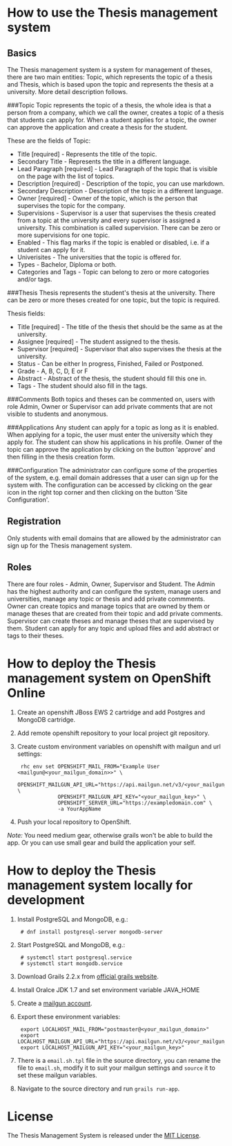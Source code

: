 How to use the Thesis management system
=======================================

Basics
------

The Thesis management system is a system for management of theses, there are 
two main entities: Topic, which represents the topic of a thesis and Thesis, 
which is based upon the topic and represents the thesis at a university. 
More detail description follows.

###Topic
Topic represents the topic of a thesis, the whole idea is that a person from 
a company, which we call the owner, creates a topic of a thesis that students 
can apply for. When a student applies for a topic, the owner can approve the 
application and create a thesis for the student. 

These are the fields of Topic:

 * Title [required] - Represents the title of the topic.
 * Secondary Title - Represents the title in a different language.
 * Lead Paragraph [required] - Lead Paragraph of the topic that is visible on 
 the page with the list of topics.
 * Description [required] - Description of the topic, you can use markdown.
 * Secondary Description - Description of the topic in a different language.
 * Owner [required] - Owner of the topic, which is the person that supervises 
 the topic for the company.
 * Supervisions - Supervisor is a user that supervises the thesis created from 
 a topic at the university and every supervisor is assigned a university. This 
 combination is called supervision. There can be zero or more supervisions for 
 one topic. 
 * Enabled - This flag marks if the topic is enabled or disabled, i.e. if a 
 student can apply for it.
 * Univerisites - The universities that the topic is offered for.
 * Types - Bachelor, Diploma or both.
 * Categories and Tags - Topic can belong to zero or more catogories and/or 
 tags.

###Thesis
Thesis represents the student's thesis at the university. There can be zero or 
more theses created for one topic, but the topic is required.

Thesis fields:

 * Title [required] - The title of the thesis thet should be the same as at the 
 university.
 * Assignee [required] - The student assigned to the thesis.
 * Supervisor [required] - Supervisor that also supervises the thesis at the 
 university.
 * Status - Can be either In progress, Finished, Failed or Postponed.
 * Grade - A, B, C, D, E or F
 * Abstract - Abstract of the thesis, the student should fill this one in.
 * Tags - The student should also fill in the tags.

###Comments
Both topics and theses can be commented on, users with role Admin, Owner or 
Supervisor can add private comments that are not visible to students and 
anonymous.

###Applications
Any student can apply for a topic as long as it is enabled. When applying for 
a topic, the user must enter the university which they apply for. The student 
can show his applications in his profile.
Owner of the topic can approve the application by clicking on the button 
'approve' and then filling in the thesis creation form.

###Configuration
The administrator can configure some of the properties of the system, e.g. 
email domain addresses that a user can sign up for the system with. The 
configuration can be accessed by clicking on the gear icon in the right top 
corner and then clicking on the button 'Site Configuration'.

Registration
------------
Only students with email domains that are allowed by the administrator can sign 
up for the Thesis management system.

Roles
-----
There are four roles - Admin, Owner, Supervisor and Student. The Admin has the 
highest authority and can configure the system, manage users and universities, 
manage any topic or thesis and add private commments. Owner can create topics 
and manage topics that are owned by them or manage theses that are created 
from their topic and add private comments. Supervisor can create theses and 
manage theses that are supervised by them. Student can apply for any topic and 
upload files and add abstract or tags to their theses.

How to deploy the Thesis management system on OpenShift Online
==============================================================

1. Create an openshift JBoss EWS 2 cartridge and add Postgres and MongoDB 
cartridge.
2. Add remote openshift repository to your local project git repository.
3. Create custom environment variables on openshift with mailgun and url settings:

        rhc env set OPENSHIFT_MAIL_FROM="Example User <mailgun@<your_mailgun_domain>>" \
                    OPENSHIFT_MAILGUN_API_URL="https://api.mailgun.net/v3/<your_mailgun_domain>/messages" \
                    OPENSHIFT_MAILGUN_API_KEY="<your_mailgun_key>" \
                    OPENSHIFT_SERVER_URL="https://exampledomain.com" \
                    -a YourAppName

4. Push your local repository to OpenShift.

_Note:_ You need medium gear, otherwise grails won't be able to build the app. 
Or you can use small gear and build the application your self.

How to deploy the Thesis management system locally for development
==================================================================

1. Install PostgreSQL and MongoDB, e.g.:

        # dnf install postgresql-server mongodb-server

2. Start PostgreSQL and MongoDB, e.g.:

        # systemctl start postgresql.service
        # systemctl start mongodb.service

3. Download Grails 2.2.x from [official grails website](https://grails.org/download.html).
4. Install Oralce JDK 1.7 and set environment variable JAVA_HOME
5. Create a [mailgun account](https://mailgun.com).
5. Export these environment variables:

        export LOCALHOST_MAIL_FROM="postmaster@<your_mailgun_domain>"
        export LOCALHOST_MAILGUN_API_URL="https://api.mailgun.net/v3/<your_mailgun_domain>/messages"
        export LOCALHOST_MAILGUN_API_KEY="<your_mailgun_key>"

6. There is a `email.sh.tpl` file in the source directory, you can rename the
file to `email.sh`, modify it to suit your mailgun settings and `source` it
to set these mailgun variables.
7. Navigate to the source directory and run `grails run-app`.

License
=======

The Thesis Management System is released under the [MIT License](http://www.opensource.org/licenses/MIT).
